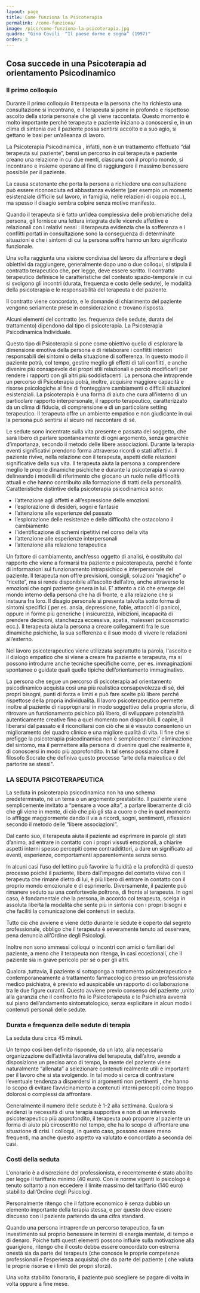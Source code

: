 ```yaml
---
layout: page
title: Come funziona la Psicoterapia
permalink: /come-funziona/
image: /pics/come-funziona-la-psicoterapia.jpg
quadro: "Gino Covili  “Il paese dorme e sogna” (1997)"
order: 3
---
```


## Cosa succede in una Psicoterapia ad orientamento Psicodinamico

### Il primo colloquio

Durante il primo colloquio il terapeuta e la persona che ha richiesto una consultazione si incontrano, e il terapeuta si pone in profondo e rispettoso ascolto della storia personale che gli viene raccontata. 
Questo momento è molto importante perché terapeuta e paziente iniziano a conoscersi e, in un clima di sintonia ove il paziente possa  sentirsi accolto e a suo agio, si gettano le basi per un’alleanza di lavoro.

La Psicoterapia Psicodinamica , infatti, non è un trattamento effettuato “dal terapeuta sul paziente”, bensì un percorso in cui terapeuta e paziente creano una relazione in cui due menti, ciascuna con il proprio mondo, si incontrano e insieme operano al fine di raggiungere il massimo benessere possibile per il paziente.

La causa scatenante che porta la persona a richiedere una consultazione può essere riconosciuta ed abbastanza evidente (per esempio un momento esistenziale difficile sul lavoro, in famiglia, nelle relazioni di coppia ecc..), ma spesso il disagio sembra colpire senza motivo manifesto.

Quando il terapeuta si è fatto un’idea complessiva delle problematiche della persona, gli fornisce una lettura integrata delle vicende affettive e relazionali con i relativi nessi : il terapeuta evidenzia che la sofferenza e i conflitti portati in consultazione sono la conseguenza di determinate situazioni e che i sintomi di cui la persona soffre hanno un loro significato funzionale. 

Una volta raggiunta una visione condivisa del lavoro da affrontare e degli obiettivi da raggiungere, generalmente dopo uno o due colloqui, si stipula il contratto terapeutico che, per legge, deve essere scritto.
Il contratto terapeutico definisce le caratteristiche del contesto spazio-temporale in cui si svolgono gli incontri (durata, frequenza e costo delle sedute), le modalità della psicoterapia e le responsabilità del terapeuta e del paziente.

Il contratto viene concordato, e le domande di chiarimento del paziente vengono seriamente prese in considerazione e trovano risposta.

Alcuni elementi del contratto (es. frequenza delle sedute, durata del trattamento) dipendono dal tipo di psicoterapia. 
La Psicoterapia Psicodinamica Individuale. 

Questo tipo di Psicoterapia si pone come obiettivo quello di   esplorare la dimensione emotiva della persona e di rielaborare i conflitti interiori responsabili dei sintomi o della situazione di sofferenza. In questo modo il paziente potrà, col tempo,  gestire meglio gli effetti di tali conflitti, e anche divenire più consapevole dei propri stili relazionali e perciò modificarli per rendere i rapporti con gli altri più soddisfacenti. La persona che intraprende un percorso di Psicoterapia potrà, inoltre, acquisire maggiore capacità e risorse psicologiche al fine di fronteggiare cambiamenti o difficili situazioni esistenziali. La psicoterapia è una forma di aiuto che cura all'interno di un particolare rapporto interpersonale, il rapporto terapeutico, caratterizzato da un clima di fiducia, di comprensione e di un particolare setting terapeutico. Il terapeuta offre un ambiente empatico e non giudicante in cui la persona può sentirsi al sicuro nel raccontare di sé.

Le sedute sono incentrate sulla vita presente e passata del soggetto, che sarà libero di parlare spontaneamente di ogni argomento, senza gerarchie d’importanza, secondo il metodo delle libere associazioni. Durante la terapia eventi significativi prendono forma attraverso ricordi o stati affettivi. Il paziente rivive, nella relazione con il terapeuta, aspetti delle relazioni significative della sua vita. Il terapeuta aiuta la persona a comprendere meglio le proprie dinamiche psichiche e durante la psicoterapia si vanno delineando i modelli di riferimento che giocano un ruolo nelle difficoltà attuali e che hanno contribuito alla formazione di tratti della personalità. Caratteristiche distintive della psicoterapia psicodinamica sono:

* l’attenzione agli affetti e all’espressione delle emozioni
* l’esplorazione di desideri, sogni e fantasie
* l’attenzione alle esperienze del passato
* l’esplorazione delle resistenze e delle difficoltà che ostacolano il cambiamento
* l’identificazione di schemi ripetitivi nel corso della vita
* l’attenzione alle esperienze interpersonali
* l’attenzione alla relazione terapeutica

Un fattore di cambiamento, anch’esso oggetto di analisi, è costituito dal rapporto che viene a formarsi tra paziente e psicoterapeuta, perché è fonte di informazioni sul funzionamento intrapsichico e interpersonale del paziente. Il terapeuta non offre previsioni, consigli, soluzioni “magiche” o “ricette”, ma si rende disponibile all’ascolto dell’altro, anche attraverso le emozioni che ogni paziente genera in lui. E’ attento a ciò che emerge del mondo interno della persona che ha di fronte, e alla relazione che si instaura fra loro. Il disagio personale si presenta talvolta sotto forma di sintomi specifici ( per es. ansia, depressione, fobie, attacchi di panico), oppure in forme più generiche ( insicurezza, inibizioni,  incapacità di prendere decisioni, stanchezza eccessiva, apatia, malesseri psicosomatici ecc.). Il terapeuta aiuta la persona a creare collegamenti fra le sue dinamiche psichiche, la sua sofferenza e il suo modo di vivere le relazioni all’esterno. 

Nel lavoro psicoterapeutico viene utilizzata soprattutto la parola, l'ascolto e il dialogo empatico che si viene a creare fra paziente e terapeuta, ma si possono introdurre anche tecniche specifiche come, per es.  immaginazioni spontanee o guidate 
quali quelle tipiche dell’orientamento immaginativo. 

La persona che segue un percorso di psicoterapia ad orientamento psicodinamico acquista così una più realistica consapevolezza di sé, dei propri bisogni, punti di forza e limiti e può fare scelte più libere perché rispettose della propria individualità. Il lavoro psicoterapeutico permette inoltre al paziente di riappropriarsi in modo soggettivo della propria storia, di ritrovare un funzionamento psichico più libero, di sviluppare potenzialità autenticamente creative fino a quel momento non disponibili. Il capire, il liberarsi dal passato e il riconciliarsi con ciò che si è vissuto consentono un miglioramento del quadro clinico e una migliore qualità di vita. Il fine che si prefigge la psicoterapia psicodinamica non è semplicemente l’ eliminazione del sintomo, ma il permettere alla persona di divenire quel che realmente è, di conoscersi in modo più approfondito. In tal senso possiamo citare il filosofo Socrate che definiva questo processo “arte della maieutica o del partorire se stessi".

### LA SEDUTA PSICOTERAPEUTICA

La seduta in psicoterapia psicodinamica non ha uno schema predeterminato, né un tema o un argomento prestabilito. Il paziente viene semplicemente invitato a “pensare a voce alta”, a parlare liberamente di ciò che gli viene in mente, di ciò che più gli sta a cuore o che in quel momento lo affligge maggiormente dando il via a ricordi, sogni, sentimenti, riflessioni secondo il metodo delle “libere associazioni”.

Dal canto suo, il terapeuta aiuta il paziente ad esprimere in parole gli stati d’animo, ad entrare in contatto con i propri vissuti emozionali, a chiarire aspetti interni spesso percepiti come contraddittori, a dare un significato ad eventi, esperienze, comportamenti apparentemente senza senso.

In alcuni casi  l’uso del lettino può favorire la fluidità e la profondità di questo processo poiché il paziente, libero dall’impegno del contatto visivo con il terapeuta che rimane dietro di lui, è più libero di entrare in contatto con il proprio mondo emozionale e di esprimerlo. Diversamente, il paziente può rimanere seduto su una confortevole poltrona, di fronte al terapeuta. In ogni caso, è fondamentale che la persona, in accordo col terapeuta, scelga in assoluta libertà la modalità che sente più in sintonia con i propri bisogni e che faciliti la comunicazione dei contenuti in seduta.

Tutto ciò che avviene e viene detto durante le sedute è coperto dal segreto professionale, obbligo che il terapeuta è severamente tenuto ad osservare, pena denuncia all’Ordine degli Psicologi.

Inoltre non sono ammessi colloqui o incontri con amici o familiari del paziente, a meno che il terapeuta non ritenga, in casi eccezionali, che il paziente sia in grave pericolo per sé o per gli altri.

Qualora ,tuttavia, il paziente si sottoponga a trattamento psicoterapeutico e contemporaneamente a trattamento farmacologico presso un professionista medico psichiatra, è previsto ed auspicabile un rapporto di collaborazione tra le due figure curanti. Questo avviene  previo consenso del paziente ,unito alla garanzia che il confronto fra lo Psicoterapeuta e lo Psichiatra avverrà sul piano dell’andamento sintomatologico, senza esplicitare in alcun modo  i contenuti personali delle sedute.

### Durata e frequenza delle sedute di terapia

La seduta dura circa 45 minuti.

Un tempo così ben definito risponde, da un lato, alla necessaria organizzazione dell’attività lavorativa del terapeuta, dall’altro, avendo a disposizione un preciso arco di tempo, la mente del paziente viene naturalmente “allenata” a selezionare contenuti realmente utili e importanti per il lavoro che si sta svolgendo. In tal modo si cerca di contrastare l’eventuale tendenza a disperdersi in argomenti non pertinenti , che hanno lo scopo di evitare l’avvicinamento a contenuti interni percepiti come troppo dolorosi o complessi da affrontare.

Generalmente il numero delle sedute è 1-2 alla settimana. Qualora si evidenzi la necessità di una terapia supportiva e non di un intervento psicoterapeutico più approfondito, il terapeuta può proporre al paziente un forma di aiuto più circoscritto nel tempo, che ha lo scopo di affrontare una situazione di crisi. I colloqui, in questo caso, possono essere meno frequenti, ma anche questo aspetto va valutato e concordato a seconda dei casi. 

### Costi della seduta

L’onorario è a discrezione del professionista, e recentemente è stato abolito per legge il tariffario minimo (40 euro). Con le norme vigenti lo psicologo è tenuto soltanto a non eccedere il limite massimo del tariffario (140 euro) stabilito dall’Ordine degli Psicologi.

Personalmente ritengo che il fattore economico è senza dubbio un elemento importante della terapia stessa, e per questo deve essere discusso con il paziente partendo da una cifra standard.

Quando una persona intraprende un percorso terapeutico, fa un investimento sul proprio benessere in termini di energia mentale, di tempo e di denaro. Poiché tutti questi elementi possono influire sulla motivazione alla guarigione, ritengo che il costo debba essere concordato con estrema onestà sia da parte del terapeuta (che conosce le proprie competenze professionali e l’esperienza acquisita) che da parte del paziente ( che valuta le proprie risorse e i limiti dei propri sforzi).

Una volta stabilito l’onorario, il paziente può scegliere se pagare di volta in volta oppure a fine mese.
